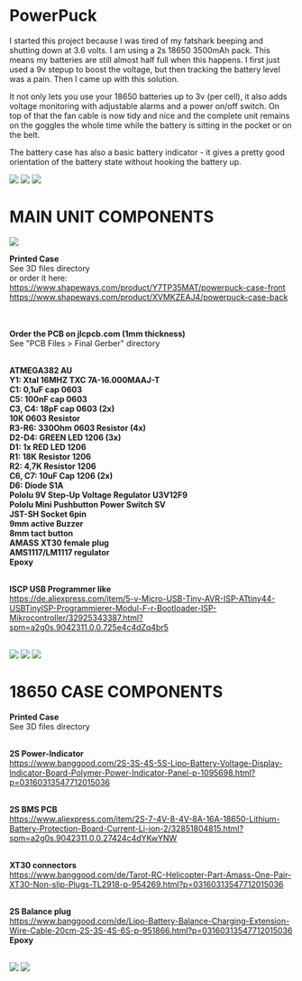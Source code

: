 # PowerPuck
I started this project because I was tired of my fatshark beeping and shutting down at 3.6 volts. I am using a 2s 18650 3500mAh pack. This means my batteries are still almost half full when this happens. I first just used a 9v stepup to boost the voltage, but then tracking the battery level was a pain. Then I came up with this solution. 

It not only lets you use your 18650 batteries up to 3v (per cell), it also adds voltage monitoring with adjustable alarms and a power on/off switch. On top of that the fan cable is now tidy and nice and the complete unit remains on the goggles the whole time while the battery is sitting in the pocket or on the belt.

The battery case has also a basic battery indicator - it gives a pretty good orientation of the battery state without hooking the battery up. 

<img src="https://raw.githubusercontent.com/skaman82/PowerPuck/master/pictures/unit.jpg"/>
<img src="https://raw.githubusercontent.com/skaman82/PowerPuck/master/pictures/unit2.jpg"/>


<img src="https://raw.githubusercontent.com/skaman82/PowerPuck/master/pictures/operation_f.jpg"/>


# MAIN UNIT COMPONENTS
<img src="https://raw.githubusercontent.com/skaman82/PowerPuck/master/PCB%20Files/Final%20Gerber/square%20Rev22.jpg"/>

<b>Printed Case</b></br>
See 3D files directory</br>
or order it here:</br>
https://www.shapeways.com/product/Y7TP35MAT/powerpuck-case-front</br>
https://www.shapeways.com/product/XVMKZEAJ4/powerpuck-case-back</br>
</br></br>

<b>Order the PCB on jlcpcb.com (1mm thickness)</b></br>
See "PCB Files > Final Gerber" directory</br></br>

<b>ATMEGA382 AU</b></br>
<b>Y1: Xtal 16MHZ TXC 7A-16.000MAAJ-T</b></br>
<b>C1: 0,1uF cap 0603</b></br>
<b>C5: 100nF cap 0603</b></br>
<b>C3, C4: 18pF cap 0603 (2x)</b></br>
<b>10K 0603 Resistor</b></br>
<b>R3-R6: 330Ohm 0603 Resistor (4x)</b></br>
<b>D2-D4: GREEN LED 1206 (3x)</b></br>
<b>D1: 1x RED LED 1206</b></br>
<b>R1: 18K Resistor 1206</b></br>
<b>R2: 4,7K Resistor 1206</b></br>
<b>C6, C7: 10uF Cap 1206 (2x)</b></br>
<b>D6: Diode S1A</b></br>
<b>Pololu 9V Step-Up Voltage Regulator U3V12F9</b></br>
<b>Pololu Mini Pushbutton Power Switch SV</b></br>
<b>JST-SH Socket 6pin</b></br>
<b>9mm active Buzzer</b></br>
<b>8mm tact button</b></br>
<b>AMASS XT30 female plug</b></br>
<b>AMS1117/LM1117 regulator</b></br>
<b>Epoxy</b></br></br>



<b>ISCP USB Programmer like</b></br>
https://de.aliexpress.com/item/5-v-Micro-USB-Tiny-AVR-ISP-ATtiny44-USBTinyISP-Programmierer-Modul-F-r-Bootloader-ISP-Mikrocontroller/32925343387.html?spm=a2g0s.9042311.0.0.725e4c4dZq4br5</br></br>


<img src="https://raw.githubusercontent.com/skaman82/PowerPuck/master/pictures/wiring.jpg"/>

<img src="https://raw.githubusercontent.com/skaman82/PowerPuck/master/pictures/iscp.jpg"/>

<img src="https://raw.githubusercontent.com/skaman82/PowerPuck/master/pictures/soldered.jpg"/>



# 18650 CASE COMPONENTS
<b>Printed Case</b></br>
See 3D files directory</br></br>

<b>2S Power-Indicator</b></br>
https://www.banggood.com/2S-3S-4S-5S-Lipo-Battery-Voltage-Display-Indicator-Board-Polymer-Power-Indicator-Panel-p-1095698.html?p=03160313547712015036</br></br>

<b>2S BMS PCB</b></br>
https://www.aliexpress.com/item/2S-7-4V-8-4V-8A-16A-18650-Lithium-Battery-Protection-Board-Current-Li-ion-2/32851804815.html?spm=a2g0s.9042311.0.0.27424c4dYKwYNW</br></br>

<b>XT30 connectors</b></br>
https://www.banggood.com/de/Tarot-RC-Helicopter-Part-Amass-One-Pair-XT30-Non-slip-Plugs-TL2918-p-954269.html?p=03160313547712015036</br></br>

<b>2S Balance plug</b></br>
https://www.banggood.com/de/Lipo-Battery-Balance-Charging-Extension-Wire-Cable-20cm-2S-3S-4S-6S-p-951866.html?p=03160313547712015036
</br>
<b>Epoxy</b></br></br>

<img src="https://raw.githubusercontent.com/skaman82/PowerPuck/master/pictures/case1.jpg"/>
<img src="https://raw.githubusercontent.com/skaman82/PowerPuck/master/pictures/case2.jpg"/>
